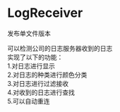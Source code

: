 LogReceiver
===========
发布单文件版本

可以检测公司的日志服务器收到的日志<br>
实现了以下的功能：<br>
1.对日志进行显示<br>
2.对日志的种类进行颜色分类<br>
3.对日志进行过滤接收<br>
4.对收到的日志进行查找<br>
5.可以自动重连

